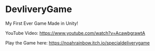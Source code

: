 # DevliveryGame
My First Ever Game Made in Unity! 


YouTube Video: https://www.youtube.com/watch?v=AcawbgrawtA

Play the Game here: https://noahrainbow.itch.io/specialdeliverygame

